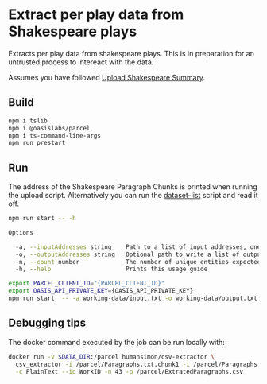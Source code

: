 # Extract per play data from Shakespeare plays

Extracts per play data from shakespeare plays. This is in preparation for an
untrusted process to intereact with the data.

Assumes you have followed [Upload Shakespeare Summary](../upload-shakespeare-summary).

## Build

```bash
npm i tslib
npm i @oasislabs/parcel
npm i ts-command-line-args
npm run prestart
```

## Run

The address of the Shakespeare Paragraph Chunks is printed when running the upload script.
Alternatively you can run the [dataset-list](../dataset-list/) script and read it off.

```bash
npm run start -- -h

Options

  -a, --inputAddresses string    Path to a list of input addresses, one address per line.                 
  -o, --outputAddresses string   Optional path to write a list of output addresses, one address per line. 
  -n, --count number             The number of unique entities expected.                                  
  -h, --help                     Prints this usage guide    
```

```bash
export PARCEL_CLIENT_ID="{PARCEL_CLIENT_ID}"
export OASIS_API_PRIVATE_KEY={OASIS_API_PRIVATE_KEY}
npm run start  -- -a working-data/input.txt -o working-data/output.txt -n 43
```

## Debugging tips

The docker command executed by the job can be run locally with:

```bash
docker run -v $DATA_DIR:/parcel humansimon/csv-extractor \
  csv_extractor -i /parcel/Paragraphs.txt.chunk1 -i /parcel/Paragraphs.txt.chunk2 \
  -c PlainText --id WorkID -n 43 -p /parcel/ExtratedParagraphs.csv
```
